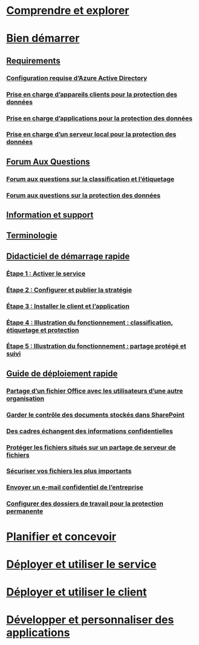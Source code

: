 # [Comprendre et explorer](/information-protection/understand-explore/what-is-information-protection)
# [Bien démarrer](requirements-azure-rms.md)
## [Requirements](requirements.md)
### [Configuration requise d’Azure Active Directory](requirements-azure-ad.md)
### [Prise en charge d’appareils clients pour la protection des données](requirements-client-devices.md)
### [Prise en charge d’applications pour la protection des données](requirements-applications.md)
### [Prise en charge d’un serveur local pour la protection des données](requirements-servers.md)
## [Forum Aux Questions](faqs.md)
### [Forum aux questions sur la classification et l’étiquetage](faqs-infoprotect.md)
### [Forum aux questions sur la protection des données](faqs-rms.md)
## [Information et support](information-support.md)
## [Terminologie](terminology.md)
## [Didacticiel de démarrage rapide](infoprotect-quick-start-tutorial.md)
### [Étape 1 : Activer le service](infoprotect-tutorial-step1.md)
### [Étape 2 : Configurer et publier la stratégie](infoprotect-tutorial-step2.md)
### [Étape 3 : Installer le client et l’application](infoprotect-tutorial-step3.md)
### [Étape 4 : Illustration du fonctionnement : classification, étiquetage et protection](infoprotect-tutorial-step4.md)
### [Étape 5 : Illustration du fonctionnement : partage protégé et suivi](infoprotect-tutorial-step5.md)
## [Guide de déploiement rapide](rapid-deployment-guide.md)
### [Partage d’un fichier Office avec les utilisateurs d’une autre organisation](scenario-share-office-file-externally.md)
### [Garder le contrôle des documents stockés dans SharePoint](scenario-sharepoint.md)
### [Des cadres échangent des informations confidentielles](scenario-executives-email.md)
### [Protéger les fichiers situés sur un partage de serveur de fichiers](scenario-fci.md)
### [Sécuriser vos fichiers les plus importants](scenario-secure-most-valuable-files.md)
### [Envoyer un e-mail confidentiel de l’entreprise](scenario-company-confidential-email.md)
### [Configurer des dossiers de travail pour la protection permanente](scenario-work-folders.md)
# [Planifier et concevoir](/information-protection/plan-design/deployment-roadmap)
# [Déployer et utiliser le service](/information-protection/deploy-use/activate-service)
# [Déployer et utiliser le client](/information-protection/rms-client/use-client)
# [Développer et personnaliser des applications](/information-protection/develop/developers-guide)



<!--HONumber=Jan17_HO2-->


